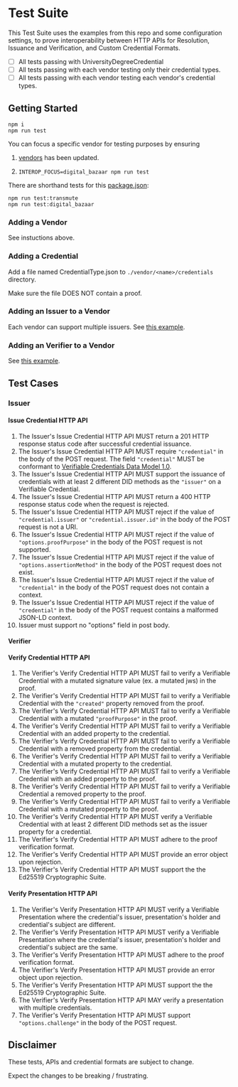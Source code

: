# Test Suite

This Test Suite uses the examples from this repo and some configuration settings, to prove interoperability between HTTP APIs for Resolution, Issuance and Verification, and Custom Credential Formats.

- [ ] All tests passing with UniversityDegreeCredential
- [ ] All tests passing with each vendor testing only their credential types.
- [ ] All tests passing with each vendor testing each vendor's credential types.

## Getting Started

```
npm i
npm run test
```

You can focus a specific vendor for testing purposes by ensuring

1. [vendors](./vendors/index.js) has been updated.

1. `INTEROP_FOCUS=digital_bazaar npm run test`

There are shorthand tests for this [package.json](./package.json):

```
npm run test:transmute
npm run test:digital_bazaar
```

### Adding a Vendor

See instuctions above.

### Adding a Credential

Add a file named CredentialType.json to `./vendor/<name>/credentials` directory.

Make sure the file DOES NOT contain a proof.

### Adding an Issuer to a Vendor

Each vendor can support multiple issuers. See [this example](./vendors/transmute/index.js).

### Adding an Verifier to a Vendor

See [this example](./vendors/transmute/index.js).

## Test Cases

### Issuer

#### Issue Credential HTTP API

1. The Issuer's Issue Credential HTTP API MUST return a 201 HTTP response status code after successful credential issuance.
2. The Issuer's Issue Credential HTTP API MUST require `"credential"` in the body of the POST request. The field `"credential"` MUST be conformant to [Verifiable Credentials Data Model 1.0](https://www.w3.org/TR/vc-data-model/).
3. The Issuer's Issue Credential HTTP API MUST support the issuance of credentials with at least 2 different DID methods as the `"issuer"` on a Verifiable Credential.
4. The Issuer's Issue Credential HTTP API MUST return a 400 HTTP response status code when the request is rejected.
5. The Issuer's Issue Credential HTTP API MUST reject if the value of `"credential.issuer"` or `"credential.issuer.id"` in the body of the POST request is not a URI.
6. The Issuer's Issue Credential HTTP API MUST reject if the value of `"options.proofPurpose"` in the body of the POST request is not supported.
7. The Issuer's Issue Credential HTTP API MUST reject if the value of `"options.assertionMethod"` in the body of the POST request does not exist.
8. The Issuer's Issue Credential HTTP API MUST reject if the value of `"credential"` in the body of the POST request does not contain a context.
9. The Issuer's Issue Credential HTTP API MUST reject if the value of `"credential"` in the body of the POST request contains a malformed JSON-LD context.
10. Issuer must support no "options" field in post body.

#### Verifier

#### Verify Credential HTTP API

1. The Verifier's Verify Credential HTTP API MUST fail to verify a Verifiable Credential with a mutated signature value (ex. a mutated jws) in the proof.
2. The Verifier's Verify Credential HTTP API MUST fail to verify a Verifiable Credential with the `"created"` property removed from the proof.
3. The Verifier's Verify Credential HTTP API MUST fail to verify a Verifiable Credential with a mutated `"proofPurpose"` in the proof.
4. The Verifier's Verify Credential HTTP API MUST fail to verify a Verifiable Credential with an added property to the credential.
5. The Verifier's Verify Credential HTTP API MUST fail to verify a Verifiable Credential with a removed property from the credential.
6. The Verifier's Verify Credential HTTP API MUST fail to verify a Verifiable Credential with a mutated property to the credential.
7. The Verifier's Verify Credential HTTP API MUST fail to verify a Verifiable Credential with an added property to the proof.
8. The Verifier's Verify Credential HTTP API MUST fail to verify a Verifiable Credential a removed property to the proof.
9. The Verifier's Verify Credential HTTP API MUST fail to verify a Verifiable Credential with a mutated property to the proof.
10. The Verifier's Verify Credential HTTP API MUST verify a Verifiable Credential with at least 2 different DID methods set as the issuer property for a credential.
11. The Verifier's Verify Credential HTTP API MUST adhere to the proof verification format.
12. The Verifier's Verify Credential HTTP API MUST provide an error object upon rejection.
13. The Verifier's Verify Credential HTTP API MUST support the the Ed25519 Cryptographic Suite.

#### Verify Presentation HTTP API

1. The Verifier's Verify Presentation HTTP API MUST verify a Verifiable Presentation where the credential's issuer, presentation's holder and credential's subject are different.
2. The Verifier's Verify Presentation HTTP API MUST verify a Verifiable Presentation where the credential's issuer, presentation's holder and credential's subject are the same.
3. The Verifier's Verify Presentation HTTP API MUST adhere to the proof verification format.
4. The Verifier's Verify Presentation HTTP API MUST provide an error object upon rejection.
5. The Verifier's Verify Presentation HTTP API MUST support the the Ed25519 Cryptographic Suite.
6. The Verifier's Verify Presentation HTTP API MAY verify a presentation with multiple credentials.
7. The Verifier's Verify Presentation HTTP API MUST support `"options.challenge"` in the body of the POST request.

## Disclaimer

These tests, APIs and credential formats are subject to change.

Expect the changes to be breaking / frustrating.
